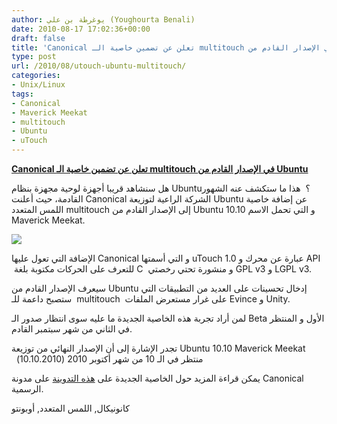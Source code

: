 ```yaml
---
author: يوغرطة بن علي (Youghourta Benali)
date: 2010-08-17 17:02:36+00:00
draft: false
title: 'Canonical تعلن عن تضمين خاصية الـ multitouch في الإصدار القادم من Ubuntu '
type: post
url: /2010/08/utouch-ubuntu-multitouch/
categories:
- Unix/Linux
tags:
- Canonical
- Maverick Meekat
- multitouch
- Ubuntu
- uTouch
---
```


**[Canonical تعلن عن تضمين خاصية الـ multitouch في الإصدار القادم من Ubuntu](http://www.it-scoop.com/2010/08/utouch-ubuntu-multitouch/)**


هل سنشاهد قريبا أجهزة لوحية مجهزة بنظام Ubuntu؟  هذا ما ستكشف عنه الشهور القادمة، حيث أعلنت Canonical الشركة الراعية لتوزيعة Ubuntu عن إضافة خاصية اللمس المتعدد multitouch إلى الإصدار القادم من Ubuntu 10.10 و التي تحمل الاسم Maverick Meekat.

[![](http://www.it-scoop.com/wp-content/uploads/2010/08/multitouch.jpg)
](http://www.it-scoop.com/2010/08/utouch-ubuntu-multitouch/)

الإضافة التي تعول عليها Canonical و التي أسمتها uTouch 1.0 عبارة عن محرك و API  للتعرف على الحركات مكتوبة بلغة C  و منشورة تحتي رخصتي GPL v3 و LGPL v3.

سيعرف الإصدار القادم من Ubuntu إدخال تحسينات على العديد من التطبيقات التي ستصبح داعمة للـ  multitouch  على غرار مستعرض الملفات Evince و Unity.

لمن أراد تجربة هذه الخاصية الجديدة ما عليه سوى انتظار صدور الـ Beta الأول و المنتظر في الثاني من شهر سبتمبر القادم.

تجدر الإشارة إلى أن الإصدار النهائي من توزيعة Ubuntu 10.10 Maverick Meekat   منتظر في الـ 10 من شهر أكتوبر 2010 (10.10.2010)

يمكن قراءة المزيد حول الخاصية الجديدة على [هذه التدوينة](http://blog.canonical.com/?p=414) على مدونة Canonical الرسمية.

كانونيكال, اللمس المتعدد, أوبونتو
